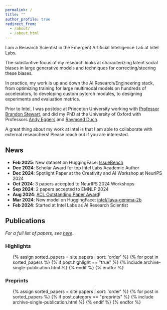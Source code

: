 ```yaml
---
permalink: /
title: ""
author_profile: true
redirect_from: 
  - /about/
  - /about.html
---
```


I am a Research Scientist in the Emergent Artificial Intelligence Lab at Intel Labs.

The substantive focus of my research looks at characterizing latent social biases in large generative models and techniques for correcting/steering these biases.

In practice, my work is up and down the AI Research/Engineering stack, from optimizing training for large multimodal models on hundreds of accelerators, to developing custom pytorch modules, to designing experiments and evaluation metrics.

Prior to Intel, I was postdoc at Princeton University working with [Professor Brandon Stewart](https://bstewart.scholar.princeton.edu), and did my PhD at the University of Oxford with Professors [Andy Eggers](https://andy.egge.rs) and [Raymond Duch](https://www.raymondduch.com).

A great thing about my work at Intel is that I am able to collaborate with external researchers! Please reach out if you are interested.


## News

- **Feb 2025**: New dataset on HuggingFace: [IssueBench](https://huggingface.co/datasets/Paul/IssueBench)
- **Dec 2024**: Scholar Award for top Intel Labs Academic Author
- **Dec 2024**: Spotlight Paper at the Creativity and AI Workshop at NeurIPS 2024
- **Oct 2024**: 3 papers accepted to NeurIPS 2024 Workshops
- **Sep 2024**: 2 papers accepted to EMNLP 2024
- **Aug 2024**: [ACL Outstanding Paper Award](https://arxiv.org/pdf/2402.16786)!
- **Mar 2024**: New model on HuggingFace: [intel/llava-gemma-2b](https://huggingface.co/Intel/llava-gemma-2b)
- **Feb 2024**: Started at Intel Labs as AI Research Scientist

## Publications
_For a full list of papers, see [here](/papers)_.

### Highlights

<ol>{% assign sorted_papers = site.papers | sort: 'order' %}
  {% for post in sorted_papers %}
    {% if post.highlight == "true" %}
      {% include archive-single-publication.html %}
    {% endif %}
  {% endfor %}</ol>

### Preprints 

<ul>{% assign sorted_papers = site.papers | sort: 'order' %}
  {% for post in sorted_papers %}
    {% if post.category == "preprints" %}
      {% include archive-single-publication.html %}
    {% endif %}
  {% endfor %}</ul>



